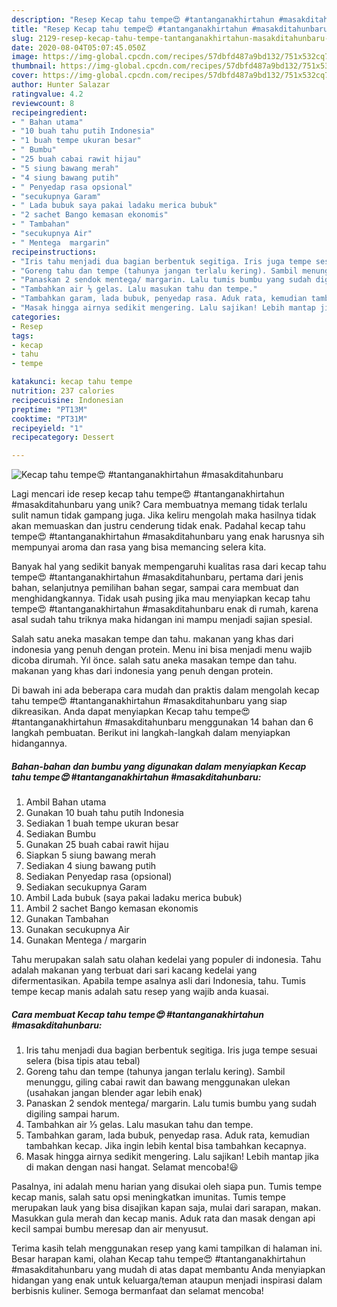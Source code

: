 ```yaml
---
description: "Resep Kecap tahu tempe😍 #tantanganakhirtahun #masakditahunbaru yang Bikin Ngiler"
title: "Resep Kecap tahu tempe😍 #tantanganakhirtahun #masakditahunbaru yang Bikin Ngiler"
slug: 2129-resep-kecap-tahu-tempe-tantanganakhirtahun-masakditahunbaru-yang-bikin-ngiler
date: 2020-08-04T05:07:45.050Z
image: https://img-global.cpcdn.com/recipes/57dbfd487a9bd132/751x532cq70/kecap-tahu-tempe😍-tantanganakhirtahun-masakditahunbaru-foto-resep-utama.jpg
thumbnail: https://img-global.cpcdn.com/recipes/57dbfd487a9bd132/751x532cq70/kecap-tahu-tempe😍-tantanganakhirtahun-masakditahunbaru-foto-resep-utama.jpg
cover: https://img-global.cpcdn.com/recipes/57dbfd487a9bd132/751x532cq70/kecap-tahu-tempe😍-tantanganakhirtahun-masakditahunbaru-foto-resep-utama.jpg
author: Hunter Salazar
ratingvalue: 4.2
reviewcount: 8
recipeingredient:
- " Bahan utama"
- "10 buah tahu putih Indonesia"
- "1 buah tempe ukuran besar"
- " Bumbu"
- "25 buah cabai rawit hijau"
- "5 siung bawang merah"
- "4 siung bawang putih"
- " Penyedap rasa opsional"
- "secukupnya Garam"
- " Lada bubuk saya pakai ladaku merica bubuk"
- "2 sachet Bango kemasan ekonomis"
- " Tambahan"
- "secukupnya Air"
- " Mentega  margarin"
recipeinstructions:
- "Iris tahu menjadi dua bagian berbentuk segitiga. Iris juga tempe sesuai selera (bisa tipis atau tebal)"
- "Goreng tahu dan tempe (tahunya jangan terlalu kering). Sambil menunggu, giling cabai rawit dan bawang menggunakan ulekan (usahakan jangan blender agar lebih enak)"
- "Panaskan 2 sendok mentega/ margarin. Lalu tumis bumbu yang sudah digiling sampai harum."
- "Tambahkan air ⅓ gelas. Lalu masukan tahu dan tempe."
- "Tambahkan garam, lada bubuk, penyedap rasa. Aduk rata, kemudian tambahkan kecap. Jika ingin lebih kental bisa tambahkan kecapnya."
- "Masak hingga airnya sedikit mengering. Lalu sajikan! Lebih mantap jika di makan dengan nasi hangat. Selamat mencoba!😃"
categories:
- Resep
tags:
- kecap
- tahu
- tempe

katakunci: kecap tahu tempe 
nutrition: 237 calories
recipecuisine: Indonesian
preptime: "PT13M"
cooktime: "PT31M"
recipeyield: "1"
recipecategory: Dessert

---
```



![Kecap tahu tempe😍 #tantanganakhirtahun #masakditahunbaru](https://img-global.cpcdn.com/recipes/57dbfd487a9bd132/751x532cq70/kecap-tahu-tempe😍-tantanganakhirtahun-masakditahunbaru-foto-resep-utama.jpg)

Lagi mencari ide resep kecap tahu tempe😍 #tantanganakhirtahun #masakditahunbaru yang unik? Cara membuatnya memang tidak terlalu sulit namun tidak gampang juga. Jika keliru mengolah maka hasilnya tidak akan memuaskan dan justru cenderung tidak enak. Padahal kecap tahu tempe😍 #tantanganakhirtahun #masakditahunbaru yang enak harusnya sih mempunyai aroma dan rasa yang bisa memancing selera kita.

Banyak hal yang sedikit banyak mempengaruhi kualitas rasa dari kecap tahu tempe😍 #tantanganakhirtahun #masakditahunbaru, pertama dari jenis bahan, selanjutnya pemilihan bahan segar, sampai cara membuat dan menghidangkannya. Tidak usah pusing jika mau menyiapkan kecap tahu tempe😍 #tantanganakhirtahun #masakditahunbaru enak di rumah, karena asal sudah tahu triknya maka hidangan ini mampu menjadi sajian spesial.

Salah satu aneka masakan tempe dan tahu. makanan yang khas dari indonesia yang penuh dengan protein. Menu ini bisa menjadi menu wajib dicoba dirumah. Yıl önce. salah satu aneka masakan tempe dan tahu. makanan yang khas dari indonesia yang penuh dengan protein.


Di bawah ini ada beberapa cara mudah dan praktis dalam mengolah kecap tahu tempe😍 #tantanganakhirtahun #masakditahunbaru yang siap dikreasikan. Anda dapat menyiapkan Kecap tahu tempe😍 #tantanganakhirtahun #masakditahunbaru menggunakan 14 bahan dan 6 langkah pembuatan. Berikut ini langkah-langkah dalam menyiapkan hidangannya.

<!--inarticleads1-->

##### Bahan-bahan dan bumbu yang digunakan dalam menyiapkan Kecap tahu tempe😍 #tantanganakhirtahun #masakditahunbaru:

1. Ambil  Bahan utama
1. Gunakan 10 buah tahu putih Indonesia
1. Sediakan 1 buah tempe ukuran besar
1. Sediakan  Bumbu
1. Gunakan 25 buah cabai rawit hijau
1. Siapkan 5 siung bawang merah
1. Sediakan 4 siung bawang putih
1. Sediakan  Penyedap rasa (opsional)
1. Sediakan secukupnya Garam
1. Ambil  Lada bubuk (saya pakai ladaku merica bubuk)
1. Ambil 2 sachet Bango kemasan ekonomis
1. Gunakan  Tambahan
1. Gunakan secukupnya Air
1. Gunakan  Mentega / margarin


Tahu merupakan salah satu olahan kedelai yang populer di indonesia. Tahu adalah makanan yang terbuat dari sari kacang kedelai yang difermentasikan. Apabila tempe asalnya asli dari Indonesia, tahu. Tumis tempe kecap manis adalah satu resep yang wajib anda kuasai. 

<!--inarticleads2-->

##### Cara membuat Kecap tahu tempe😍 #tantanganakhirtahun #masakditahunbaru:

1. Iris tahu menjadi dua bagian berbentuk segitiga. Iris juga tempe sesuai selera (bisa tipis atau tebal)
1. Goreng tahu dan tempe (tahunya jangan terlalu kering). Sambil menunggu, giling cabai rawit dan bawang menggunakan ulekan (usahakan jangan blender agar lebih enak)
1. Panaskan 2 sendok mentega/ margarin. Lalu tumis bumbu yang sudah digiling sampai harum.
1. Tambahkan air ⅓ gelas. Lalu masukan tahu dan tempe.
1. Tambahkan garam, lada bubuk, penyedap rasa. Aduk rata, kemudian tambahkan kecap. Jika ingin lebih kental bisa tambahkan kecapnya.
1. Masak hingga airnya sedikit mengering. Lalu sajikan! Lebih mantap jika di makan dengan nasi hangat. Selamat mencoba!😃


Pasalnya, ini adalah menu harian yang disukai oleh siapa pun. Tumis tempe kecap manis, salah satu opsi meningkatkan imunitas. Tumis tempe merupakan lauk yang bisa disajikan kapan saja, mulai dari sarapan, makan. Masukkan gula merah dan kecap manis. Aduk rata dan masak dengan api kecil sampai bumbu meresap dan air menyusut. 

Terima kasih telah menggunakan resep yang kami tampilkan di halaman ini. Besar harapan kami, olahan Kecap tahu tempe😍 #tantanganakhirtahun #masakditahunbaru yang mudah di atas dapat membantu Anda menyiapkan hidangan yang enak untuk keluarga/teman ataupun menjadi inspirasi dalam berbisnis kuliner. Semoga bermanfaat dan selamat mencoba!
